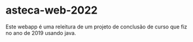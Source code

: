 # asteca-web-2022
Este webapp é uma releitura de um projeto de conclusão de curso que fiz no ano de 2019 usando java.
